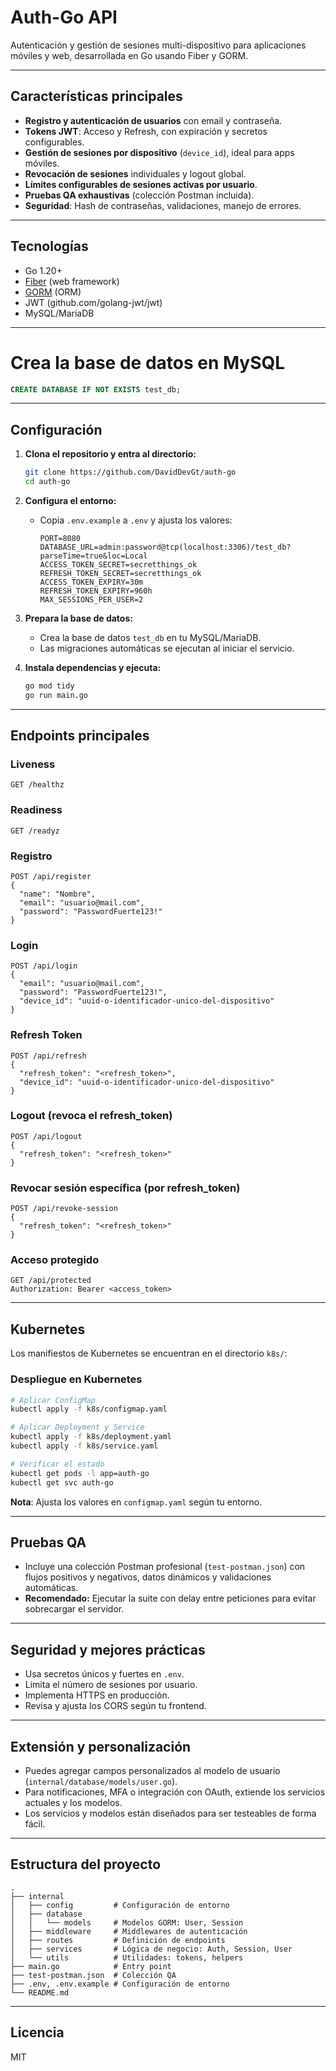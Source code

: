 # Auth-Go API

Autenticación y gestión de sesiones multi-dispositivo para aplicaciones móviles y web, desarrollada en Go usando Fiber y GORM.

---

## Características principales
- **Registro y autenticación de usuarios** con email y contraseña.
- **Tokens JWT**: Acceso y Refresh, con expiración y secretos configurables.
- **Gestión de sesiones por dispositivo** (`device_id`), ideal para apps móviles.
- **Revocación de sesiones** individuales y logout global.
- **Límites configurables de sesiones activas por usuario**.
- **Pruebas QA exhaustivas** (colección Postman incluida).
- **Seguridad**: Hash de contraseñas, validaciones, manejo de errores.

---

## Tecnologías
- Go 1.20+
- [Fiber](https://gofiber.io/) (web framework)
- [GORM](https://gorm.io/) (ORM)
- JWT (github.com/golang-jwt/jwt)
- MySQL/MariaDB

---

# Crea la base de datos en MySQL

```sql
CREATE DATABASE IF NOT EXISTS test_db;
```

---

## Configuración
1. **Clona el repositorio y entra al directorio:**
   ```bash
   git clone https://github.com/DavidDevGt/auth-go
   cd auth-go
   ```

2. **Configura el entorno:**
   - Copia `.env.example` a `.env` y ajusta los valores:
     ```env
     PORT=8080
     DATABASE_URL=admin:password@tcp(localhost:3306)/test_db?parseTime=true&loc=Local
     ACCESS_TOKEN_SECRET=secretthings_ok
     REFRESH_TOKEN_SECRET=secretthings_ok
     ACCESS_TOKEN_EXPIRY=30m
     REFRESH_TOKEN_EXPIRY=960h
     MAX_SESSIONS_PER_USER=2
     ```

3. **Prepara la base de datos:**
   - Crea la base de datos `test_db` en tu MySQL/MariaDB.
   - Las migraciones automáticas se ejecutan al iniciar el servicio.

4. **Instala dependencias y ejecuta:**
   ```bash
   go mod tidy
   go run main.go
   ```

---

## Endpoints principales

### Liveness
```http
GET /healthz
```

### Readiness
```http
GET /readyz
```

### Registro
```http
POST /api/register
{
  "name": "Nombre",
  "email": "usuario@mail.com",
  "password": "PasswordFuerte123!"
}
```

### Login
```http
POST /api/login
{
  "email": "usuario@mail.com",
  "password": "PasswordFuerte123!",
  "device_id": "uuid-o-identificador-unico-del-dispositivo"
}
```

### Refresh Token
```http
POST /api/refresh
{
  "refresh_token": "<refresh_token>",
  "device_id": "uuid-o-identificador-unico-del-dispositivo"
}
```

### Logout (revoca el refresh_token)
```http
POST /api/logout
{
  "refresh_token": "<refresh_token>"
}
```

### Revocar sesión específica (por refresh_token)
```http
POST /api/revoke-session
{
  "refresh_token": "<refresh_token>"
}
```

### Acceso protegido
```http
GET /api/protected
Authorization: Bearer <access_token>
```

---

## Kubernetes

Los manifiestos de Kubernetes se encuentran en el directorio `k8s/`:

### Despliegue en Kubernetes
```bash
# Aplicar ConfigMap
kubectl apply -f k8s/configmap.yaml

# Aplicar Deployment y Service
kubectl apply -f k8s/deployment.yaml
kubectl apply -f k8s/service.yaml

# Verificar el estado
kubectl get pods -l app=auth-go
kubectl get svc auth-go
```

**Nota**: Ajusta los valores en `configmap.yaml` según tu entorno.

---

## Pruebas QA
- Incluye una colección Postman profesional (`test-postman.json`) con flujos positivos y negativos, datos dinámicos y validaciones automáticas.
- **Recomendado:** Ejecutar la suite con delay entre peticiones para evitar sobrecargar el servidor.

---

## Seguridad y mejores prácticas
- Usa secretos únicos y fuertes en `.env`.
- Limita el número de sesiones por usuario.
- Implementa HTTPS en producción.
- Revisa y ajusta los CORS según tu frontend.

---

## Extensión y personalización
- Puedes agregar campos personalizados al modelo de usuario (`internal/database/models/user.go`).
- Para notificaciones, MFA o integración con OAuth, extiende los servicios actuales y los modelos.
- Los servicios y modelos están diseñados para ser testeables de forma fácil.

---

## Estructura del proyecto

```
.
├── internal
│   ├── config         # Configuración de entorno
│   ├── database
│   │   └── models     # Modelos GORM: User, Session
│   ├── middleware     # Middlewares de autenticación
│   ├── routes         # Definición de endpoints
│   ├── services       # Lógica de negocio: Auth, Session, User
│   └── utils          # Utilidades: tokens, helpers
├── main.go            # Entry point
├── test-postman.json  # Colección QA
├── .env, .env.example # Configuración de entorno
└── README.md
```

---

## Licencia
MIT
